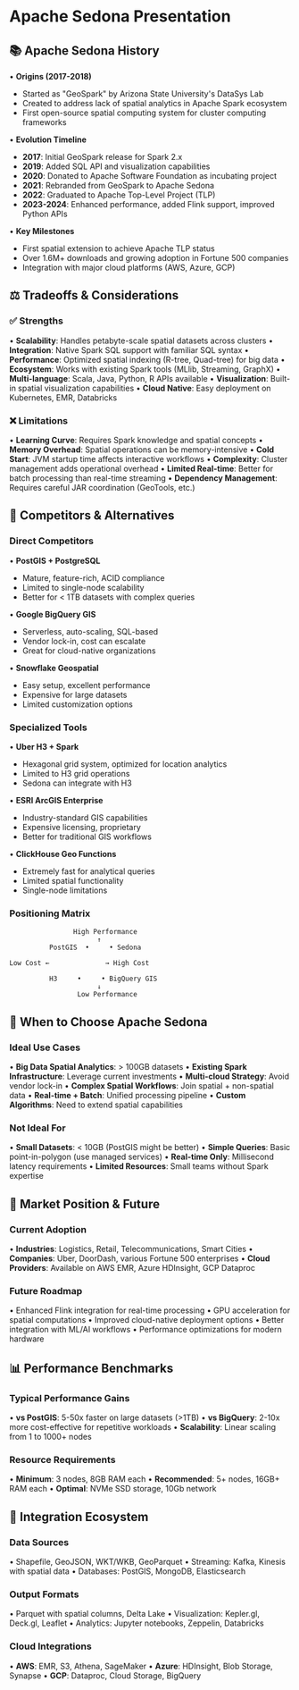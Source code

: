 # Apache Sedona Presentation

## 📚 Apache Sedona History

• **Origins (2017-2018)**
  - Started as "GeoSpark" by Arizona State University's DataSys Lab
  - Created to address lack of spatial analytics in Apache Spark ecosystem
  - First open-source spatial computing system for cluster computing frameworks

• **Evolution Timeline**
  - **2017**: Initial GeoSpark release for Spark 2.x
  - **2019**: Added SQL API and visualization capabilities
  - **2020**: Donated to Apache Software Foundation as incubating project
  - **2021**: Rebranded from GeoSpark to Apache Sedona
  - **2022**: Graduated to Apache Top-Level Project (TLP)
  - **2023-2024**: Enhanced performance, added Flink support, improved Python APIs

• **Key Milestones**
  - First spatial extension to achieve Apache TLP status
  - Over 1.6M+ downloads and growing adoption in Fortune 500 companies
  - Integration with major cloud platforms (AWS, Azure, GCP)

## ⚖️ Tradeoffs & Considerations

### ✅ **Strengths**
• **Scalability**: Handles petabyte-scale spatial datasets across clusters
• **Integration**: Native Spark SQL support with familiar SQL syntax
• **Performance**: Optimized spatial indexing (R-tree, Quad-tree) for big data
• **Ecosystem**: Works with existing Spark tools (MLlib, Streaming, GraphX)
• **Multi-language**: Scala, Java, Python, R APIs available
• **Visualization**: Built-in spatial visualization capabilities
• **Cloud Native**: Easy deployment on Kubernetes, EMR, Databricks

### ❌ **Limitations**
• **Learning Curve**: Requires Spark knowledge and spatial concepts
• **Memory Overhead**: Spatial operations can be memory-intensive
• **Cold Start**: JVM startup time affects interactive workflows
• **Complexity**: Cluster management adds operational overhead
• **Limited Real-time**: Better for batch processing than real-time streaming
• **Dependency Management**: Requires careful JAR coordination (GeoTools, etc.)

## 🏁 Competitors & Alternatives

### **Direct Competitors**
• **PostGIS + PostgreSQL**
  - Mature, feature-rich, ACID compliance
  - Limited to single-node scalability
  - Better for < 1TB datasets with complex queries

• **Google BigQuery GIS**
  - Serverless, auto-scaling, SQL-based
  - Vendor lock-in, cost can escalate
  - Great for cloud-native organizations

• **Snowflake Geospatial**
  - Easy setup, excellent performance
  - Expensive for large datasets
  - Limited customization options

### **Specialized Tools**
• **Uber H3 + Spark**
  - Hexagonal grid system, optimized for location analytics
  - Limited to H3 grid operations
  - Sedona can integrate with H3

• **ESRI ArcGIS Enterprise**
  - Industry-standard GIS capabilities
  - Expensive licensing, proprietary
  - Better for traditional GIS workflows

• **ClickHouse Geo Functions**
  - Extremely fast for analytical queries
  - Limited spatial functionality
  - Single-node limitations

### **Positioning Matrix**
```
                High Performance
                      ↑
          PostGIS  •     • Sedona
                      
Low Cost ←              → High Cost
                      
          H3     •     • BigQuery GIS
                      ↓
                 Low Performance
```

## 🎯 When to Choose Apache Sedona

### **Ideal Use Cases**
• **Big Data Spatial Analytics**: > 100GB datasets
• **Existing Spark Infrastructure**: Leverage current investments
• **Multi-cloud Strategy**: Avoid vendor lock-in
• **Complex Spatial Workflows**: Join spatial + non-spatial data
• **Real-time + Batch**: Unified processing pipeline
• **Custom Algorithms**: Need to extend spatial capabilities

### **Not Ideal For**
• **Small Datasets**: < 10GB (PostGIS might be better)
• **Simple Queries**: Basic point-in-polygon (use managed services)
• **Real-time Only**: Millisecond latency requirements
• **Limited Resources**: Small teams without Spark expertise

## 🚀 Market Position & Future

### **Current Adoption**
• **Industries**: Logistics, Retail, Telecommunications, Smart Cities
• **Companies**: Uber, DoorDash, various Fortune 500 enterprises
• **Cloud Providers**: Available on AWS EMR, Azure HDInsight, GCP Dataproc

### **Future Roadmap**
• Enhanced Flink integration for real-time processing
• GPU acceleration for spatial computations
• Improved cloud-native deployment options
• Better integration with ML/AI workflows
• Performance optimizations for modern hardware

## 📊 Performance Benchmarks

### **Typical Performance Gains**
• **vs PostGIS**: 5-50x faster on large datasets (>1TB)
• **vs BigQuery**: 2-10x more cost-effective for repetitive workloads
• **Scalability**: Linear scaling from 1 to 1000+ nodes

### **Resource Requirements**
• **Minimum**: 3 nodes, 8GB RAM each
• **Recommended**: 5+ nodes, 16GB+ RAM each
• **Optimal**: NVMe SSD storage, 10Gb network

## 🔄 Integration Ecosystem

### **Data Sources**
• Shapefile, GeoJSON, WKT/WKB, GeoParquet
• Streaming: Kafka, Kinesis with spatial data
• Databases: PostGIS, MongoDB, Elasticsearch

### **Output Formats**
• Parquet with spatial columns, Delta Lake
• Visualization: Kepler.gl, Deck.gl, Leaflet
• Analytics: Jupyter notebooks, Zeppelin, Databricks

### **Cloud Integrations**
• **AWS**: EMR, S3, Athena, SageMaker
• **Azure**: HDInsight, Blob Storage, Synapse
• **GCP**: Dataproc, Cloud Storage, BigQuery